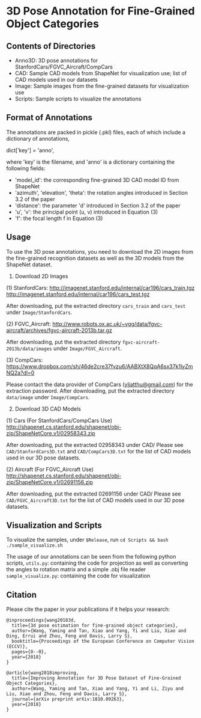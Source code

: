 # 3D Pose Annotation for Fine-Grained Object Categories

## Contents of Directories

- Anno3D: 3D pose annotations for StanfordCars/FGVC_Aircraft/CompCars
- CAD: Sample CAD models from ShapeNet for visualization use; list of CAD models used in our datasets
- Image: Sample images from the fine-grained datasets for visualization use
- Scripts: Sample scripts to visualize the annotations

## Format of Annotations
The annotations are packed in pickle (.pkl) files, each of which include a dictionary of annotations, 

dict['key'] = 'anno',

where 'key' is the filename, and 'anno' is a dictionary containing the following fields:
- 'model_id': the corresponding fine-grained 3D CAD model ID from ShapeNet
- 'azimuth', 'elevation', 'theta': the rotation angles introduced in Section 3.2 of the paper
- 'distance': the parameter 'd' introduced in Section 3.2 of the paper
- 'u', 'v': the principal point (u, v) introduced in Equation (3) 
- 'f': the focal length f in Equation (3)

## Usage
To use the 3D pose annotations, you need to download the 2D images from the fine-grained recognition datasets as well as the
3D models from the ShapeNet dataset.

1. Download 2D Images

(1) StanfordCars:
http://imagenet.stanford.edu/internal/car196/cars_train.tgz
http://imagenet.stanford.edu/internal/car196/cars_test.tgz

After downloading, put the extracted directory `cars_train` and `cars_test` under `Image/StanfordCars`.

(2) FGVC_Aircraft:
http://www.robots.ox.ac.uk/~vgg/data/fgvc-aircraft/archives/fgvc-aircraft-2013b.tar.gz

After downloading, put the extracted directory `fgvc-aircraft-2013b/data/images` under `Image/FGVC_Aircraft`.

(3) CompCars:
https://www.dropbox.com/sh/46de2cre37fvzu6/AABXtX8QqA6sx37k1IyZmNQ2a?dl=0

Please contact the data provider of CompCars (yljatthu@gmail.com) for the extraction password.
After downloading, put the extracted directory `data/image` under `Image/CompCars`.

2. Download 3D CAD Models

(1) Cars (For StanfordCars/CompCars Use)
http://shapenet.cs.stanford.edu/shapenet/obj-zip/ShapeNetCore.v1/02958343.zip

After downloading, put the extracted 02958343 under CAD/
Please see `CAD/StanfordCars3D.txt` and `CAD/CompCars3D.txt` for the list of CAD models used in our 3D pose datasets.

(2) Aircraft (For FGVC_Aircraft Use)
http://shapenet.cs.stanford.edu/shapenet/obj-zip/ShapeNetCore.v1/02691156.zip

After downloading, put the extracted 02691156 under CAD/
Please see `CAD/FGVC_Aircraft3D.txt` for the list of CAD models used in our 3D pose datasets.

## Visualization and Scripts
To visualize the samples, under `$Release`, run
`cd Scripts && bash ./sample_visualize.sh`

The usage of our annotations can be seen from the following python scripts,
`utils.py`: containing the code for projection as well as converting the angles to rotation matrix and a simple .obj file
reader
`sample_visualize.py`: containing the code for visualization

## Citation
Please cite the paper in your publications if it helps your research:

    @inproceedings{wang20183d,
      title={3d pose estimation for fine-grained object categories},
      author={Wang, Yaming and Tan, Xiao and Yang, Yi and Liu, Xiao and Ding, Errui and Zhou, Feng and Davis, Larry S},
      booktitle={Proceedings of the European Conference on Computer Vision (ECCV)},
      pages={0--0},
      year={2018}
    }

    @article{wang2018improving,
      title={Improving Annotation for 3D Pose Dataset of Fine-Grained Object Categories},
      author={Wang, Yaming and Tan, Xiao and Yang, Yi and Li, Ziyu and Liu, Xiao and Zhou, Feng and Davis, Larry S},
      journal={arXiv preprint arXiv:1810.09263},
      year={2018}
    }
